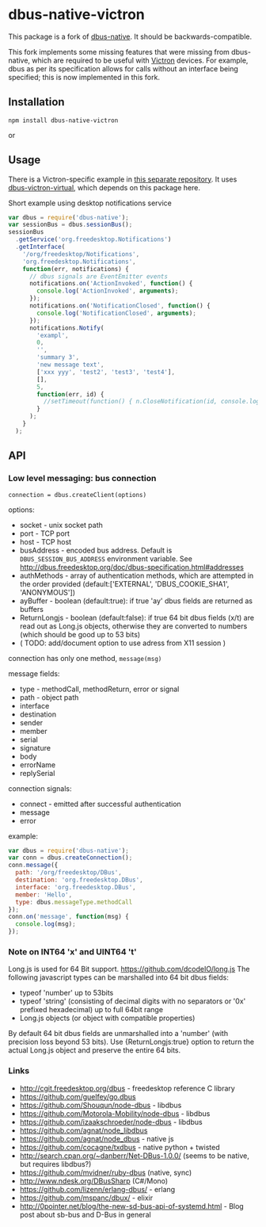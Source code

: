 # dbus-native-victron

This package is a fork of [dbus-native](https://github.com/sidorares/dbus-native). It should be backwards-compatible.

This fork implements some missing features that were missing from dbus-native, which are required to be useful with [Victron](https://www.victronenergy.com/) devices. For example, dbus as per its specification allows for calls without an interface being specified; this is now implemented in this fork.

## Installation

```shell
npm install dbus-native-victron
```

or

## Usage

There is a Victron-specific example in [this separate repository](https://github.com/Chris927/dbus-victron-virtual-test). It uses [dbus-victron-virtual](https://github.com/Chris927/dbus-victron-virtual), which depends on this package here.

Short example using desktop notifications service

```js
var dbus = require('dbus-native');
var sessionBus = dbus.sessionBus();
sessionBus
  .getService('org.freedesktop.Notifications')
  .getInterface(
    '/org/freedesktop/Notifications',
    'org.freedesktop.Notifications',
    function(err, notifications) {
      // dbus signals are EventEmitter events
      notifications.on('ActionInvoked', function() {
        console.log('ActionInvoked', arguments);
      });
      notifications.on('NotificationClosed', function() {
        console.log('NotificationClosed', arguments);
      });
      notifications.Notify(
        'exampl',
        0,
        '',
        'summary 3',
        'new message text',
        ['xxx yyy', 'test2', 'test3', 'test4'],
        [],
        5,
        function(err, id) {
          //setTimeout(function() { n.CloseNotification(id, console.log); }, 4000);
        }
      );
    }
  );
```

## API

### Low level messaging: bus connection

`connection = dbus.createClient(options)`

options:

- socket - unix socket path
- port - TCP port
- host - TCP host
- busAddress - encoded bus address. Default is `DBUS_SESSION_BUS_ADDRESS` environment variable. See http://dbus.freedesktop.org/doc/dbus-specification.html#addresses
- authMethods - array of authentication methods, which are attempted in the order provided (default:['EXTERNAL', 'DBUS_COOKIE_SHA1', 'ANONYMOUS'])
- ayBuffer - boolean (default:true): if true 'ay' dbus fields are returned as buffers
- ReturnLongjs - boolean (default:false): if true 64 bit dbus fields (x/t) are read out as Long.js objects, otherwise they are converted to numbers (which should be good up to 53 bits)
- ( TODO: add/document option to use adress from X11 session )

connection has only one method, `message(msg)`

message fields:

- type - methodCall, methodReturn, error or signal
- path - object path
- interface
- destination
- sender
- member
- serial
- signature
- body
- errorName
- replySerial

connection signals:

- connect - emitted after successful authentication
- message
- error

example:

```js
var dbus = require('dbus-native');
var conn = dbus.createConnection();
conn.message({
  path: '/org/freedesktop/DBus',
  destination: 'org.freedesktop.DBus',
  interface: 'org.freedesktop.DBus',
  member: 'Hello',
  type: dbus.messageType.methodCall
});
conn.on('message', function(msg) {
  console.log(msg);
});
```

### Note on INT64 'x' and UINT64 't'

Long.js is used for 64 Bit support. https://github.com/dcodeIO/long.js
The following javascript types can be marshalled into 64 bit dbus fields:

- typeof 'number' up to 53bits
- typeof 'string' (consisting of decimal digits with no separators or '0x' prefixed hexadecimal) up to full 64bit range
- Long.js objects (or object with compatible properties)

By default 64 bit dbus fields are unmarshalled into a 'number' (with precision loss beyond 53 bits). Use {ReturnLongjs:true} option to return the actual Long.js object and preserve the entire 64 bits.

### Links

- http://cgit.freedesktop.org/dbus - freedesktop reference C library
- https://github.com/guelfey/go.dbus
- https://github.com/Shouqun/node-dbus - libdbus
- https://github.com/Motorola-Mobility/node-dbus - libdbus
- https://github.com/izaakschroeder/node-dbus - libdbus
- https://github.com/agnat/node_libdbus
- https://github.com/agnat/node_dbus - native js
- https://github.com/cocagne/txdbus - native python + twisted
- http://search.cpan.org/~danberr/Net-DBus-1.0.0/ (seems to be native, but requires libdbus?)
- https://github.com/mvidner/ruby-dbus (native, sync)
- http://www.ndesk.org/DBusSharp (C#/Mono)
- https://github.com/lizenn/erlang-dbus/ - erlang
- https://github.com/mspanc/dbux/ - elixir
- http://0pointer.net/blog/the-new-sd-bus-api-of-systemd.html - Blog post about sb-bus and D-Bus in general
